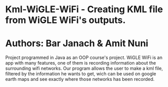 # Kml-WiGLE-WiFi - Creating KML file from WiGLE WiFi's outputs.
# Authors: Bar Janach & Amit Nuni
Project programmed in Java as an OOP course's project.
WiGLE WiFi is an app with many features, one of them is recording information about the surrounding wifi networks.
Our program allows the user to make a kml file, filtered by the information he wants to get, wich can be used on google earth maps and see exactly where those networks has been recorded.


